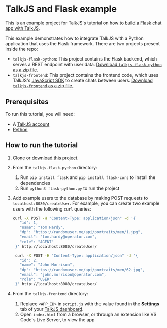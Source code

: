 # TalkJS and Flask example

This is an example project for TalkJS's tutorial on [how to build a Flask chat app with TalkJS](https://talkjs.com/resources/flask-chat-app/).

This example demonstrates how to integrate TalkJS with a Python application that uses the Flask framework. There are two projects present inside the repo:

- `talkjs-flask-python`: This project contains the Flask backend, which serves a REST endpoint with user data. [Download `talkjs-flask-python` as a zip file.](https://github.com/talkjs/talkjs-examples/releases/latest/download/flask.talkjs-flask-python.zip)
- `talkjs-frontend`: This project contains the frontend code, which uses TalkJS's [JavaScript SDK](https://talkjs.com/docs/Reference/JavaScript_Chat_SDK/) to create chats between users. [Download `talkjs-frontend` as a zip file.](https://github.com/talkjs/talkjs-examples/releases/latest/download/flask.talkjs-frontend.zip)

## Prerequisites

To run this tutorial, you will need:

- A [TalkJS account](https://talkjs.com/dashboard/login)
- [Python](https://www.python.org/downloads/)

## How to run the tutorial

1. Clone or [download this project](https://github.com/talkjs/talkjs-examples/releases/latest/download/flask.basic-example.zip).
1. From the `talkjs-flask-python` directory:
   1. Run `pip install flask` and `pip install flask-cors` to install the dependencies
   1. Run `python3 flask-python.py` to run the project
1. Add example users to the database by making POST requests to `localhost:8080/createUser`. For example, you can create two example users with the following `curl` queries:

   ```sh
   curl -X POST -H "Content-Type: application/json" -d '{
      "id": 1,
      "name": "Tom Hardy",
      "dp": "https://randomuser.me/api/portraits/men/1.jpg",
      "email": "tom.hardy@operator.com",
      "role": "AGENT"
    }' http://localhost:8080/createUser/

   ```

   ```sh
    curl -X POST -H "Content-Type: application/json" -d '{
      "id": 2,
      "name": "John Morrison",
      "dp": "https://randomuser.me/api/portraits/men/62.jpg",
      "email": "john.morrison@operator.com",
      "role": "USER"
    }' http://localhost:8080/createUser/

   ```

1. From the `talkjs-frontend` directory:
   1. Replace `<APP_ID>` in `script.js` with the value found in the **Settings** tab of your [TalkJS dashboard](https://talkjs.com/dashboard/login).
   1. Open `index.html` from a browser, or through an extension like VS Code's Live Server, to view the app
